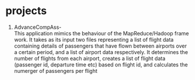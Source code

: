 # projects
1. AdvanceCompAss-<br> This application mimics the behaviour of the MapReduce/Hadoop frame work.
It takes as its input two files representing a list of flight data containing details of passengers that have flown between airports over a certain period, and a list of airport data respectively. 
It determines the number of flights from each airport, creates a list of flight data (passenger id, departure time etc) based on flight id, and calculates the numerger of passengers per flight 
